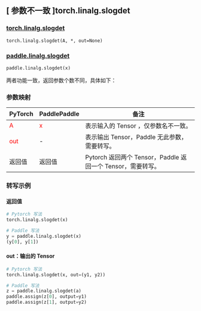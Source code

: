 ## [ 参数不一致 ]torch.linalg.slogdet
### [torch.linalg.slogdet](https://pytorch.org/docs/stable/generated/torch.linalg.slogdet.html#torch.linalg.slogdet)

```pythonpa
torch.linalg.slogdet(A, *, out=None)
```

### [paddle.linalg.slogdet](https://www.paddlepaddle.org.cn/documentation/docs/zh/develop/api/paddle/linalg/slogdet_cn.html#slogdet)

```python
paddle.linalg.slogdet(x)
```

两者功能一致，返回参数个数不同，具体如下：

### 参数映射
| PyTorch       | PaddlePaddle | 备注                                                   |
| ------------- | ------------ | ------------------------------------------------------ |
| <font color='red'> A </font> | <font color='red'> x </font> | 表示输入的 Tensor ，仅参数名不一致。  |
| <font color='red'> out </font> | - | 表示输出 Tensor，Paddle 无此参数，需要转写。  |
| 返回值 | 返回值 | Pytorch 返回两个 Tensor，Paddle 返回一个 Tensor，需要转写。  |


### 转写示例

#### 返回值
```python
# Pytorch 写法
torch.linalg.slogdet(x)

# Paddle 写法
y = paddle.linalg.slogdet(x)
(y[0], y[1])
```

#### out：输出的 Tensor
```python
# Pytorch 写法
torch.linalg.slogdet(x, out=(y1, y2))

# Paddle 写法
z = paddle.linalg.slogdet(a)
paddle.assign(z[0], output=y1)
paddle.assign(z[1], output=y2)
```
